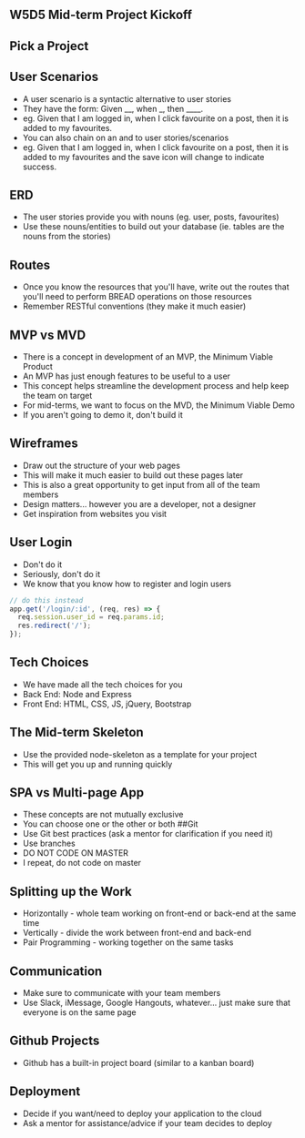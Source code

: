 


## W5D5 Mid-term Project Kickoff
## Pick a Project
<!-- - Wiki Map
- Quiz App
- Story Creator
- Decision Maker
- PasswordKeepR
- Smart TODO List
- Resource Wall
- Buy/Sell Listing Website
- Schoodle
- Food Pick-up Ordering
- User Stories
- A user story describes how users will interact - with your application
- They have the form: As a ___, I want to _, because ____.
- eg. As a user, I want to be able to save posts, because I want to review them later.
- User stories can also be negated: As a __, I shouldn't be able to _, because ___.
- eg. As a user, I shouldn't be able to edit other users posts, because I don't own those posts. -->
## User Scenarios
- A user scenario is a syntactic alternative to user stories
- They have the form: Given __, when _, then ____.
- eg. Given that I am logged in, when I click favourite on a post, then it is added to my favourites.
- You can also chain on an and to user stories/scenarios
- eg. Given that I am logged in, when I click favourite on a post, then it is added to my favourites and the save icon will change to indicate success.
## ERD
- The user stories provide you with nouns (eg. user, posts, favourites)
- Use these nouns/entities to build out your database (ie. tables are the nouns from the stories)
## Routes
- Once you know the resources that you'll have, write out the routes that you'll need to perform BREAD operations on those resources
- Remember RESTful conventions (they make it much easier)
## MVP vs MVD
- There is a concept in development of an MVP, the Minimum Viable Product
- An MVP has just enough features to be useful to a user
- This concept helps streamline the development process and help keep the team on target
- For mid-terms, we want to focus on the MVD, the Minimum Viable Demo
- If you aren't going to demo it, don't build it
## Wireframes
- Draw out the structure of your web pages
- This will make it much easier to build out these pages later
- This is also a great opportunity to get input from all of the team members
- Design matters... however you are a developer, not a designer
- Get inspiration from websites you visit
## User Login
- Don't do it
- Seriously, don't do it
- We know that you know how to register and login users

```js
// do this instead
app.get('/login/:id', (req, res) => {
  req.session.user_id = req.params.id;
  res.redirect('/');
});
```
## Tech Choices
- We have made all the tech choices for you
- Back End: Node and Express
- Front End: HTML, CSS, JS, jQuery, Bootstrap
## The Mid-term Skeleton
- Use the provided node-skeleton as a template for your project
- This will get you up and running quickly
## SPA vs Multi-page App
- These concepts are not mutually exclusive
- You can choose one or the other or both
##Git
- Use Git best practices (ask a mentor for clarification if you need it)
- Use branches
- DO NOT CODE ON MASTER
- I repeat, do not code on master
## Splitting up the Work
- Horizontally - whole team working on front-end or back-end at the same time
- Vertically - divide the work between front-end and back-end
- Pair Programming - working together on the same tasks
## Communication
- Make sure to communicate with your team members
- Use Slack, iMessage, Google Hangouts, whatever... just make sure that everyone is on the same page
## Github Projects
- Github has a built-in project board (similar to a kanban board)
## Deployment
- Decide if you want/need to deploy your application to the cloud
- Ask a mentor for assistance/advice if your team decides to deploy
